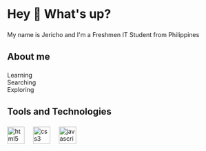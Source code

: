 <h1 align="left">Hey 👋 What's up?</h1>

###

<p align="left">My name is Jericho and I'm a Freshmen IT Student from Philippines</p>

###

<h2 align="left">About me</h2>

###

<p align="left">Learning<br>Searching<br>Exploring</p>

###

<h2 align="left">Tools and Technologies</h2>

###

<div align="left">
  <img src="https://cdn.jsdelivr.net/gh/devicons/devicon/icons/html5/html5-plain.svg" height="40" alt="html5 logo"  />
  <img width="12" />
  <img src="https://cdn.jsdelivr.net/gh/devicons/devicon/icons/css3/css3-plain.svg" height="40" alt="css3 logo"  />
  <img width="12" />
  <img src="https://cdn.jsdelivr.net/gh/devicons/devicon/icons/javascript/javascript-plain.svg" height="40" alt="javascript logo"  />
  <img width="12" />
</div>

###

